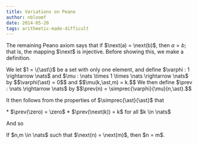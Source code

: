 ```yaml
---
title: Variations on Peano
author: nbloomf
date: 2014-05-20
tags: arithmetic-made-difficult
---
```


The remaining Peano axiom says that if $\next(a) = \next(b)$, then $a = b$; that is, the mapping $\next$ is injective. Before showing this, we make a definition.

<div class="result">
<div class="defn">
We let $1 = \{\ast\}$ be a set with only one element, and define $\varphi : 1 \rightarrow \nats$ and $\mu : \nats \times 1 \times \nats \rightarrow \nats$ by $$\varphi(\ast) = 0$$ and $$\mu(k,\ast,m) = k.$$ We then define $\prev : \nats \rightarrow \nats$ by $$\prev(n) = \simprec{\varphi}{\mu}(n,\ast).$$
</div>
</div>

It then follows from the properties of $\simprec{\ast}{\ast}$ that

<div class="result">
<div class="lemma"><p>
* $\prev(\zero) = \zero$
* $\prev(\next(k)) = k$ for all $k \in \nats$
</p></div>
</div>

And so

<div class="result">
<div class="thm"><p>
If $n,m \in \nats$ such that $\next(n) = \next(m)$, then $n = m$.
</p></div>
</div>
